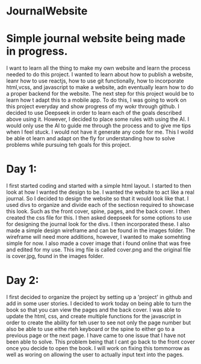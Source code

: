 # JournalWebsite
# Simple journal website being made in progress.
I want to learn all the thing to make my own website and learn the process needed to do this project. I wanted to learn about how to publish a website, leanr how to use reactjs, how to use git functionally, how to incorporate html,vcss, and javascript to make a website, adn eventually learn how to do a proper backend for the website. The next step for this project would be to learn how t adapt this to a mobile app.
To do this, I was going to work on this project everyday and show progress of my wokr through github. I decided to use Deepseek in order to learn each of the goals described above using it. However, I decided to place some rules with using the AI. I would only use the AI to guide me through the process and to give me tips when I feel stuck. I would not have it generate any code for me. This I woild be able ot learn and adapt on the fly for understanding how to solve problems while pursuing teh goals for this project.
# Day 1:
I first started coding and started with a simple html layout. I started to then look at how I wanted the design to be. I wanted the website to act like a real journal. So I decided to design the website so that it would look like that. I used divs to organize and divide each of the sectiosn required to showcase this look. Such as the front cover, spine, pages, and the back cover. I then created the css file for this. I then asked deepseek for some options to use for designing the journal look for the divs. I then incorporated these. I also made a simple design wireframe and can be found in the images folder. The wireframe will need more additions, however, I wanted to make somehting simple for now. I also made a cover image that i found online that was free and edited for my use. This img file is called cover.png and the original file is cover.jpg, found in the images folder.
# Day 2:
I first decided to organize the project by setting up a 'project' in github and add in some user stories. I decided to work today on being able to turn the book so that you can view the pages and the back cover. I was able to update the html, css, and create multiple functions for the javascript in order to create the ability for teh user to see not only the page number but also be able to use eithe rteh keyboard or the spine to either go to a previous page or the next page. I have came to one issue that I have not been able to solve. This problem being that I cant go back to the front cover once you decide to open the book. I will work on fixing this tommorrow as well as woring on allowing the user to actually input text into the pages.

